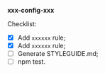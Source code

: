 <!--
Thank you for submitting a pull request!

Here's a checklist you might find useful.
* [ ] Code is up-to-date with the `master` branch
* [ ] You've successfully run `npm test` locally

Refer to CONTRIBUTING.md for more details.
  https://github.com/Qulix/frontend-linter-configs/blob/master/CONTRIBUTING.md
-->

**xxx-config-xxx**

Checklist:
- [x] Add `xxxxxx` rule;
- [x] Add `xxxxxx` rule;
- [ ] Generate STYLEGUIDE.md;
- [ ] npm test.
